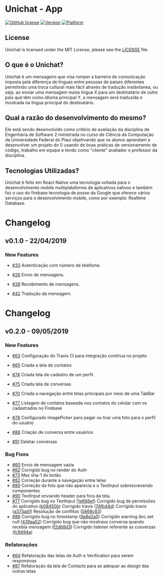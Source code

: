 # Unichat - App

[![GitHub license](https://img.shields.io/badge/license-MIT-blue.svg)]()
[![Version](https://img.shields.io/badge/Version-1.0-blue.svg)]()
[![Platform](https://img.shields.io/badge/React%20Native-App-green.svg)]()

## License
Unichat is licensed under the MIT License, please see the [LICENSE](LICENSE) file.


## O que é o Unichat?
Unichat é um mensageiro que visa romper a barreira de comunicação imposta pela diferença de línguas entre pessoas de países diferentes permitindo uma troca cultural mais fácil através de tradução instântanea, ou seja, ao enviar uma mensagem numa língua X para um destinatário de outro país que têm como idioma principal Y, a mensagem será traduzida e mostrada na língua principal do destinatário.
## Qual a razão do desenvolvimento do mesmo?
Ele está sendo desenvolvido como critério de avaliação da disciplina de Engenharia de Software 2 ministrada no curso de Ciência da Computação da Universidade Federal do Piauí objetivando que os alunos aprendam a desenvolver um projeto do 0 usando de boas práticas de versionamento de código, trabalho em equipe e tendo como "cliente" avaliador o professor da disciplina.
## Tecnologias Utilizadas?
Unichat é feito em React Native uma tecnologia voltada para o desenvolvimento mobile multiplataforma de aplicativos nativos e também faz o uso do firebase tecnologia de posse da Google que oferece vários serviços para o desenvolvimento mobile, como por exemplo: Realtime Database.



# Changelog
## v0.1.0 - 22/04/2019                                                                                                                                                                                                                                                  
### New Features
 * [#33](https://github.com/ES2-UFPI/Unichat/pull/33) Autenticação com número de telefome.
  
 * [#26](https://github.com/ES2-UFPI/Unichat/pull/26) Envio de mensagens.
  
 * [#28](https://github.com/ES2-UFPI/Unichat/pull/28) Recebimento de mensagens.
  
 * [#42](https://github.com/ES2-UFPI/Unichat/pull/42) Tradução da mensagem.
 
 # Changelog
## v0.2.0 - 09/05/2019                                                                                                                                                                                                                                                  
### New Features
* [#63](https://github.com/ES2-UFPI/Unichat/pull/63) Configuração do Travis CI para integração contínua no projeto

* [#65](https://github.com/ES2-UFPI/Unichat/pull/65) Criada a tela de contatos

* [#74](https://github.com/ES2-UFPI/Unichat/pull/74) Criada tela de cadastro de um perfil

* [#75](https://github.com/ES2-UFPI/Unichat/pull/75) Criada tela de conversas

* [#70](https://github.com/ES2-UFPI/Unichat/pull/70) Criada a navegação entre telas principais por meio de uma TabBar

* [#77](https://github.com/ES2-UFPI/Unichat/pull/77) Listagem de contatos baseada nos contatos do celular com os cadastrados no Firebase

* [#78](https://github.com/ES2-UFPI/Unichat/pull/78) Configurado ImagePicker para pegar ou tirar uma foto para o perfil do usuário

* [#88](https://github.com/ES2-UFPI/Unichat/pull/88) Criação de conversa entre usuários

* [#91](https://github.com/ES2-UFPI/Unichat/pull/91) Deletar conversas

### Bug Fixes
* [#60](https://github.com/ES2-UFPI/Unichat/pull/60) Envio de mensagem vazia
* [#62](https://github.com/ES2-UFPI/Unichat/pull/62) Corrigido bug no render do Auth
* [#73](https://github.com/ES2-UFPI/Unichat/pull/73) Max sha-1 do botão
* [#82](https://github.com/ES2-UFPI/Unichat/pull/82) Correção durante a navegação entre telas
* [#89](https://github.com/ES2-UFPI/Unichat/pull/89) Correção da foto que não aparecia e o TextInput sobrescrevendo componentes
* [#90](https://github.com/ES2-UFPI/Unichat/pull/90) TextInput enviando header para fora da tela.
* [#77](https://github.com/ES2-UFPI/Unichat/pull/77)
    Corrigido bug no TextInput ([1e666ef](https://github.com/ES2-UFPI/Unichat/pull/77/commits/1e666ef300779a3d8fc93cfb7727a2f49b3c8179))
    Corrigido bug de permissões do aplicativo ([b08450b](https://github.com/ES2-UFPI/Unichat/pull/77/commits/b08450b43587d670c1b8060afe8bfa253adcea3e))
    Corrigido travis ([74fb44d](https://github.com/ES2-UFPI/Unichat/pull/77/commits/74fb44d6141c1e1a6dbdb36e0f0e5cc0f725b71b))
    Corrigido travis ([a373ad1](https://github.com/ES2-UFPI/Unichat/pull/77/commits/a373ad1103c6f982d6d931322ab9d935857c2fa2))
    Resolução de conflitos ([5868c83](https://github.com/ES2-UFPI/Unichat/pull/77/commits/5868c83d72a7cdb4b7faf1ae33d895214fc759a8))
* [#88](https://github.com/ES2-UFPI/Unichat/pull/88)
    Corrigido bug no timestamp ([9a8d2a5](https://github.com/ES2-UFPI/Unichat/pull/88/commits/9a8d2a5985acb51b02fc59410edb959be68e417e))
    Corrigido warning doc.set null ([439aa52](https://github.com/ES2-UFPI/Unichat/pull/88/commits/439aa52ce284f2f6e970c7fbffc497b067456e0f))
    Corrigido bug que não mostrava conversa quando recebia mensagem ([f2d68d3](https://github.com/ES2-UFPI/Unichat/pull/88/commits/f2d68d378f9a967e75f349186cf4ce3b0c7b2e06))
    Corrigido listener referente as conversas ([fc9494a](https://github.com/ES2-UFPI/Unichat/pull/88/commits/fc9494a17a81bf356560c8bbfc73aef963411744))

### Refatorações
* [#64](https://github.com/ES2-UFPI/Unichat/pull/64) Refatoração das telas de Auth e Verification para serem responsivas
* [#87](https://github.com/ES2-UFPI/Unichat/pull/87) Refatoração da tela de Contacts para se adequar ao design das outras telas
